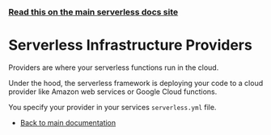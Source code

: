 <!--
title: Serverless - Infrastructure Providers
menuText: Providers
layout: Doc
-->

<!-- DOCS-SITE-LINK:START automatically generated  -->
### [Read this on the main serverless docs site](https://www.serverless.com/framework/docs/providers/)
<!-- DOCS-SITE-LINK:END -->

# Serverless Infrastructure Providers

Providers are where your serverless functions run in the cloud.

Under the hood, the serverless framework is deploying your code to a cloud provider like Amazon web services or Google Cloud functions.

You specify your provider in your services `serverless.yml` file.

* [Back to main documentation](../README.md)
